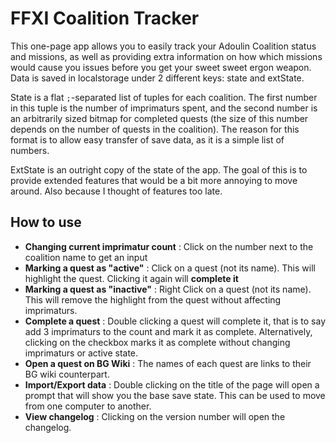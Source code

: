 # FFXI Coalition Tracker

This one-page app allows you to easily track your Adoulin Coalition status and missions, as well as providing extra information on how which missions would cause you issues before you get your sweet sweet ergon weapon. Data is saved in localstorage under 2 different keys: state and extState.

State is a flat `;`-separated list of tuples for each coalition. The first number in this tuple is the number of imprimaturs spent, and the second number is an arbitrarily sized bitmap for completed quests (the size of this number depends on the number of quests in the coalition). The reason for this format is to allow easy transfer of save data, as it is a simple list of numbers.

ExtState is an outright copy of the state of the app. The goal of this is to provide extended features that would be a bit more annoying to move around. Also because I thought of features too late.

## How to use

- **Changing current imprimatur count** : Click on the number next to the coalition name to get an input
- **Marking a quest as "active"** : Click on a quest (not its name). This will highlight the quest. Clicking it again will **complete it**
- **Marking a quest as "inactive"** : Right Click on a quest (not its name). This will remove the highlight from the quest without affecting imprimaturs.
- **Complete a quest** : Double clicking a quest will complete it, that is to say add 3 imprimaturs to the count and mark it as complete. Alternatively, clicking on the checkbox marks it as complete without changing imprimaturs or active state.
- **Open a quest on BG Wiki** : The names of each quest are links to their BG wiki counterpart. 
- **Import/Export data** : Double clicking on the title of the page will open a prompt that will show you the base save state. This can be used to move from one computer to another.
- **View changelog** : Clicking on the version number will open the changelog.